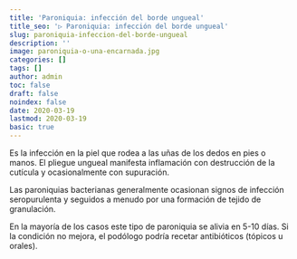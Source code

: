 ```yaml
---
title: 'Paroniquia: infección del borde ungueal'
title_seo: '▷ Paroniquia: infección del borde ungueal'
slug: paroniquia-infeccion-del-borde-ungueal
description: ''
image: paroniquia-o-una-encarnada.jpg
categories: []
tags: []
author: admin
toc: false
draft: false
noindex: false
date: 2020-03-19
lastmod: 2020-03-19
basic: true
---
```

Es la infección en la piel que rodea a las uñas de los dedos en pies o manos. El pliegue ungueal manifesta inflamación con destrucción de la cutícula y ocasionalmente con supuración.

Las paroniquias bacterianas generalmente ocasionan signos de infección seropurulenta y seguidos a menudo por una formación de tejido de granulación.

En la mayoría de los casos este tipo de paroniquia se alivia en 5-10 días. Si la condición no mejora, el podólogo podría recetar antibióticos (tópicos u orales).